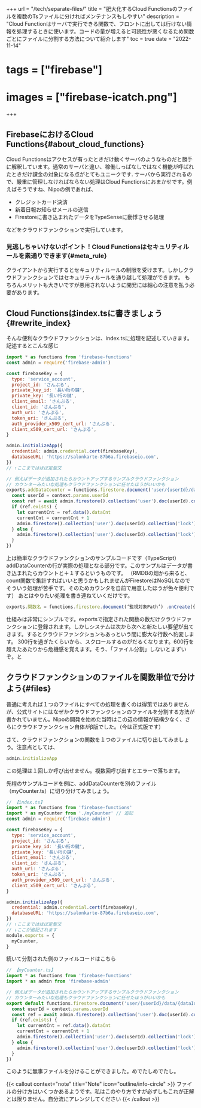+++
url = "/tech/separate-files/"
title = "肥大化するCloud Functionsのファイルを複数のTsファイルに分ければメンテナンスもしやすい"
description = "Cloud Functionはサーバで実行できる関数で、フロントに出しては行けない情報を処理するときに使います。コードの量が増えると可読性が悪くなるため関数ごとにファイルに分割する方法について紹介します"
toc = true
date = "2022-11-14"
# tags = ["firebase"]
# images = ["firebase-icatch.png"]
+++

## FirebaseにおけるCloud Functions{#about_cloud_functions}

Cloud Functionsはアクセスが有ったときだけ動くサーバのようなものだと勝手に解釈しています。通常のサーバと違い、稼働しっぱなしではなく機能が呼ばれたときだけ課金の対象になる点がとてもユニークです.
サーバから実行されるので、厳重に管理しなければならない処理はCloud Functionsにおまかせです。例えばそうですね、Nipoの例であれば、

- クレジットカード決済
- 新着日報お知らせメールの送信
- Firestoreに書き込まれたデータをTypeSenseに動悸させる処理

などをクラウドファンクションで実行しています。

### 見逃しちゃいけないポイント！Cloud Functionsはセキュリティルールを素通りできます{#meta_rule}

クライアントから実行するとセキュリティルールの制限を受けます。しかしクラウドファンクションではセキュリティルールを通り越して処理ができます。
もちろんメリットも大きいですが悪用されないように開発には細心の注意を払う必要があります。

## Cloud Functionsはindex.tsに書きましょう{#rewrite_index}

そんな便利なクラウドファンクションは、index.tsに処理を記述していきます。記述するとこんな感じ

```javascript
import * as functions from 'firebase-functions'
const admin = require('firebase-admin')

const firebaseKey = {
  type: 'service_account',
  project_id: 'さんぷる',
  private_key_id: '長い桁の鍵',
  private_key: '長い桁の鍵',
  client_email: 'さんぷる',
  client_id: 'さんぷる',
  auth_uri: 'さんぷる',
  token_uri: 'さんぷる',
  auth_provider_x509_cert_url: 'さんぷる',
  client_x509_cert_url: 'さんぷる',
}

admin.initializeApp({
  credential: admin.credential.cert(firebaseKey),
  databaseURL: 'https://salonkarte-87b6a.firebaseio.com',
})
// ↑ここまではほぼ定型文

// 例えばデータが追加されたらカウントアップするサンプルクラウドファンクション
// カウンターみたいな処理もクラウドファンクションに任せたほうがいいかも
exports.addDataCounter = functions.firestore.document('user/{userId}/data/{dataId}').onCreate(async (snap, context) => {
  const userId = context.params.userId
  const ref = await admin.firestore().collection('user').doc(userId).collection('lock').doc('state').get()
  if (ref.exists) {
    let currentCnt = ref.data().dataCnt
    currentCnt = currentCnt + 1
    admin.firestore().collection('user').doc(userId).collection('lock').doc('state').update({ dataCnt: currentCnt })
  } else {
    admin.firestore().collection('user').doc(userId).collection('lock').doc('state').set({ dataCnt: 1 })
  }
})
```

上は簡単なクラウドファンクションのサンプルコードです（TypeScript）
addDataCounterの行が実際の処理となる部分です。このサンプルはデータが書き込まれたらカウントと＋１するというものです。
（RMDBの畑から来ると、count関数で集計すればいいと思うかもしれませんがFirestoreはNoSQLなのでそういう処理が苦手です。そのためカウンタを自前で用意したほうが色々便利です）
あとはやりたい処理を書き連ねていくだけです。

```javascript
exports.関数名 = functions.firestore.document(‘監視対象Path’) .onCreate({ 処理 });
```

仕組みは非常にシンプルです。exportsで指定された関数の数だけクラウドファンクションに登録されます。しかしシステムは次から次へと新たしい要望が出てきます。するとクラウドファンクションもあっという間に膨大な行数へ豹変します。
300行を過ぎたくらいから、スクロールするのがだるくなります。600行を超えたあたりから危機感を覚えます。そう、「ファイル分割」しないとまずいぞ。と

## クラウドファンクションのファイルを関数単位で分けよう{#files}

普通に考えれば１つのファイルにすべての処理を書くのは得策ではありませんが、公式サイトにはなぜかクラウドファンクションのファイルを分割する方法が書かれていません。Nipoの開発を始めた当時はこの辺の情報が結構少なく、さらにクラウドファンクション自体がβ版でした。（今は正式版です）

さて、クラウドファンクションの関数を１つのファイルに切り出してみましょう。注意点としては、

```javascript
admin.initializeApp
```

この処理は１回しか呼び出せません。複数回呼び出すとエラーで落ちます。

先程のサンプルコードを例に、addDataCounterを別のファイル（myCounter.ts）に切り分けてみましょう。

```javascript
// 【index.ts】
import * as functions from 'firebase-functions'
import * as myCounter from './myCounter' // 追記
const admin = require('firebase-admin')

const firebaseKey = {
  type: 'service_account',
  project_id: 'さんぷる',
  private_key_id: '長い桁の鍵',
  private_key: '長い桁の鍵',
  client_email: 'さんぷる',
  client_id: 'さんぷる',
  auth_uri: 'さんぷる',
  token_uri: 'さんぷる',
  auth_provider_x509_cert_url: 'さんぷる',
  client_x509_cert_url: 'さんぷる',
}

admin.initializeApp({
  credential: admin.credential.cert(firebaseKey),
  databaseURL: 'https://salonkarte-87b6a.firebaseio.com',
})
// ↑ここまではほぼ定型文
// ↓ここが追記されます
module.exports = {
  myCounter,
}
```

続いて分割された側のファイルコードはこちら

```javascript
// 【myCounter.ts】
import * as functions from 'firebase-functions'
import * as admin from 'firebase-admin'

// 例えばデータが追加されたらカウントアップするサンプルクラウドファンクション
// カウンターみたいな処理もクラウドファンクションに任せたほうがいいかも
export default functions.firestore.document('user/{userId}/data/{dataId}').onCreate(async (snap, context) => {
  const userId = context.params.userId
  const ref = await admin.firestore().collection('user').doc(userId).collection('lock').doc('state').get()
  if (ref.exists) {
    let currentCnt = ref.data().dataCnt
    currentCnt = currentCnt + 1
    admin.firestore().collection('user').doc(userId).collection('lock').doc('state').update({ dataCnt: currentCnt })
  } else {
    admin.firestore().collection('user').doc(userId).collection('lock').doc('state').set({ dataCnt: 1 })
  }
})
```

このように無事ファイルを分けることができました。めでたしめでたし。

{{< callout context="note" title="Note" icon="outline/info-circle" >}}
ファイルの分け方はいくつかあるようです。私はこのやり方ですが必ずしもこれが正解とは限りません。自分流にアレンジしてください
{{< /callout >}}
